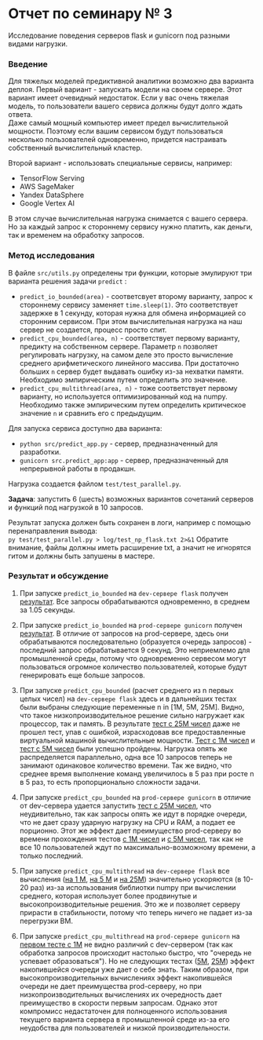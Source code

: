 # Отчет по семинару № 3
Исследование поведения серверов flask и gunicorn под разными видами нагрузки.  

### Введение
Для тяжелых моделей предиктивной аналитики возможно два варианта деплоя. 
Первый вариант - запускать модели на своем сервере. 
Этот вариант имеет очевидный недостаток. 
Если у вас очень тяжелая модель, то пользователи вашего сервиса должны будут долго ждать ответа.  
Даже самый мощный компьютер имеет предел вычислительной мощности. 
Поэтому если вашим сервисом будут пользоваться несколько пользователей одновременно, придется настраивать собственный вычислительный кластер. 

Второй вариант - использовать специальные сервисы, например:  
- TensorFlow Serving
- AWS SageMaker
- Yandex DataSphere
- Google Vertex AI

В этом случае вычислительная нагрузка снимается с вашего сервера. 
Но за каждый запрос к стороннему сервису нужно платить, как деньги, так и временем на обработку запросов. 

### Метод исследования
В файле `src/utils.py` определены три функции, которые эмулируют три варианта решения задачи `predict` :
- `predict_io_bounded(area)` - соответсвует второму варианту, запрос к стороннему сервису заменяет `time.sleep(1)`. 
Это соответствует задержке в 1 секунду, которая нужна для обмена информацией со сторонним сервисом. 
При этом вычислительная нагрузка на наш сервер не создается, процесс просто спит. 
- `predict_cpu_bounded(area, n)` - соответствует первому варианту, предикту на собственном сервере. 
Параметр `n` позволяет регулировать нагрузку, на самом деле это просто вычисление среднего арифметического линейного массива. 
При достаточно больших `n` сервер будет выдавать ошибку из-за нехватки памяти. 
Необходимо эмпирическим путем определить это значение. 
- `predict_cpu_multithread(area, n)` - тоже соответствует первому варианту, но используется оптимизированный код на numpy. 
Необходимо также эмпирическим путем определить критическое значение `n` и сравнить его с предыдущим. 

Для запуска сервиса доступно два варианта: 
- `python src/predict_app.py` - сервер, предназначенный для разработки. 
- `gunicorn src.predict_app:app` - сервер, предназначенный для непрерывной работы в продакшн. 

Нагрузка создается файлом `test/test_parallel.py`.  

**Задача**: запустить 6 (шесть) возможных вариантов сочетаний серверов и функций под нагрузкой в 10 запросов. 

Результат запуска должен быть сохранен в логи, например с помощью перенаправления вывода:  
`py test/test_parallel.py > log/test_np_flask.txt 2>&1` 
Обратите внимание, файлы должны иметь расширение txt, а значит не игнорятся гитом и должны быть запушены в мастере.  

### Результат и обсуждение

1) При запуске `predict_io_bounded` на `dev-сервере flask` получен [результат](https://github.com/makimka022/pabd24/tree/master/log/test_dev_task_1.txt). 
Все запросы обрабатываются одновременно, в среднем за 1.05 секунды. 

2) При запуске `predict_io_bounded` на `prod-сервере gunicorn` получен [результат](https://github.com/makimka022/pabd24/tree/master/log/test_prod_task_1.txt).
В отличие от запросов на prod-сервере, здесь они обрабатываются последовательно (образуется очередь запросов) - последний запрос обрабатывается 9 секунд. Это неприемлемо для промышленной среды, потому что одновременно сервесом могут пользоваться огромное количество пользователей, которые будут генерировать еще больше запросов.

3) При запуске `predict_cpu_bounded` (расчет среднего из n первых целых чисел) на `dev-сервере flask` здесь и в дальнейших тестах были выбраны следующие переменные n in [1M, 5M, 25M]. Видно, что такое низкопроизводительное решение сильно нагружает как процессор, так и память. В результате [тест c 25M чисел](https://github.com/makimka022/pabd24/tree/master/log/test_dev_task_2_25M.txt) даже не прошел тест, упав с ошибкой, израсходовав все предоставленные виртуальной машиной вычислительные мощности. [Тест с 1М чисел](https://github.com/makimka022/pabd24/tree/master/log/test_dev_task_2_1M.txt) и [тест с 5М чисел](https://github.com/makimka022/pabd24/tree/master/log/test_dev_task_2_5M.txt) были успешно пройдены. Нагрузка опять же распределяется параллельно, одна все 10 запросов теперь не занимают одинаковое количество времени. Так же видно, что среднее время выполнение команд увеличилось в 5 раз при росте n в 5 раз, то есть пропорционально сложности задачи.

4) При запуске `predict_cpu_bounded` на `prod-сервере gunicorn` в отличие от dev-сервера удается запустить [тест с 25М чисел](https://github.com/makimka022/pabd24/tree/master/log/test_prod_task_2_25M.txt), что неудивительно, так как запросы опять же идут в порядке очереди, что не дает сразу ударную нагрузку на CPU и RAM, а подает ее порционно. Этот же эффект дает преимущество prod-серверу во времени прохождения тестов [с 1М чисел](https://github.com/makimka022/pabd24/tree/master/log/test_prod_task_2_1M.txt) и [с 5М чисел](https://github.com/makimka022/pabd24/tree/master/log/test_prod_task_2_5M.txt), так как не все 10 пользователей ждут по максимально-возможному времени, а только последний. 

5) При запуске `predict_cpu_multithread` на `dev-сервере flask` все вычисления ([на 1 М](https://github.com/makimka022/pabd24/tree/master/log/test_dev_task_3_1M.txt), [на 5 М](https://github.com/makimka022/pabd24/tree/master/log/test_dev_task_3_5M.txt) и [на 25М](https://github.com/makimka022/pabd24/tree/master/log/test_dev_task_3_25M.txt)) значительно ускоряются (в 10-20 раз) из-за использования библиотки numpy при вычислении среднего, которая использует более продвинутые и высокопроизводительные решения. Это же и позволяет серверу прирасти в стабильности, потому что теперь ничего не падает из-за перегрузки ВМ.

6) При запуске `predict_cpu_multithread` на `prod-сервере gunicorn` на [первом тесте с 1М](https://github.com/makimka022/pabd24/tree/master/log/test_prod_task_3_1M.txt) не видно различий с dev-сервером (так как обработка запросов происходит настолько быстро, что "очередь не успевает образоваться"). Но не следующих тестах ([5M](https://github.com/makimka022/pabd24/tree/master/log/test_prod_task_3_5M.txt), [25M](https://github.com/makimka022/pabd24/tree/master/log/test_prod_task_3_25M.txt)) эффект накопившейся очереди уже дает о себе знать. Таким образом, при высокопроизводительных вычислениях эффект накопившейся очереди не дает преимущества prod-серверу, но при низкопроизводительных вычислениях их очередность дает преимущество в скорости первым запросам. Однако этот компромисс недастаточен для полноценного использования текущего варианта сервера в промышленной среде из-за его неудобства для пользователей и низкой производительности.